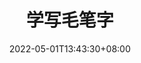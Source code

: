 ---
title: "学写毛笔字"
featured_image: 'https://cdn.digcss.com/gallery/calligraphy/IMG_1906.JPG'
date: 2022-05-01T13:43:30+08:00
comment: true
covers: [
    "https://cdn.digcss.com/gallery/calligraphy/IMG_1906.JPG",
    "https://cdn.digcss.com/gallery/calligraphy/IMG_3435.JPG",
    "https://cdn.digcss.com/gallery/calligraphy/IMG_4220.JPG",
    "https://cdn.digcss.com/gallery/calligraphy/IMG_4609.JPG"
]

imgs: [
    "https://cdn.digcss.com/gallery/calligraphy/IMG_4646.JPG",
    "https://cdn.digcss.com/gallery/calligraphy/IMG_4140.JPG",
    "https://cdn.digcss.com/gallery/calligraphy/IMG_1906.JPG",
    "https://cdn.digcss.com/gallery/calligraphy/IMG_1919.JPG",
    "https://cdn.digcss.com/gallery/calligraphy/IMG_1990.JPG",
    "https://cdn.digcss.com/gallery/calligraphy/IMG_2011.JPG",
    "https://cdn.digcss.com/gallery/calligraphy/IMG_2013.JPG",
    "https://cdn.digcss.com/gallery/calligraphy/IMG_2988.JPG",
    "https://cdn.digcss.com/gallery/calligraphy/IMG_4642.JPG",
    "https://cdn.digcss.com/gallery/calligraphy/IMG_3028.JPG",
    "https://cdn.digcss.com/gallery/calligraphy/IMG_3030.JPG",
    "https://cdn.digcss.com/gallery/calligraphy/IMG_3398.JPG",
    "https://cdn.digcss.com/gallery/calligraphy/IMG_3400.JPG",
    "https://cdn.digcss.com/gallery/calligraphy/IMG_3415.JPG",
    "https://cdn.digcss.com/gallery/calligraphy/IMG_3435.JPG",
    "https://cdn.digcss.com/gallery/calligraphy/IMG_4141.JPG",
    "https://cdn.digcss.com/gallery/calligraphy/IMG_4220.JPG",
    "https://cdn.digcss.com/gallery/calligraphy/IMG_4226.JPG",
    "https://cdn.digcss.com/gallery/calligraphy/IMG_4593.JPG",
    "https://cdn.digcss.com/gallery/calligraphy/IMG_4609.JPG",
    "https://cdn.digcss.com/gallery/calligraphy/IMG_4699.jpg",
    "https://cdn.digcss.com/gallery/calligraphy/IMG_4832.JPG",
    "https://cdn.digcss.com/gallery/calligraphy/IMG_5037.JPG"
]

description: "Chinese calligraphy."
---